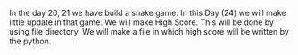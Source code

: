 In the day 20, 21 we have build a snake game.
In this Day (24) we will make little update in that game.
We will make High Score. This will be done by using file directory.
We will make a file in which high score will be written by the python. 